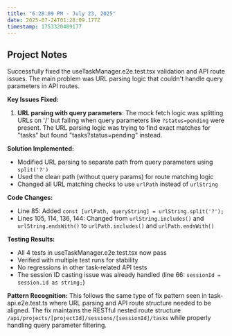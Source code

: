 ```yaml
---
title: "6:28:09 PM - July 23, 2025"
date: 2025-07-24T01:28:09.177Z
timestamp: 1753320489177
---
```


## Project Notes

Successfully fixed the useTaskManager.e2e.test.tsx validation and API route issues. The main problem was URL parsing logic that couldn't handle query parameters in API routes.

**Key Issues Fixed:**
1. **URL parsing with query parameters**: The mock fetch logic was splitting URLs on '/' but failing when query parameters like `?status=pending` were present. The URL parsing logic was trying to find exact matches for "tasks" but found "tasks?status=pending" instead.

**Solution Implemented:**
- Modified URL parsing to separate path from query parameters using `split('?')`
- Used the clean path (without query params) for route matching logic
- Changed all URL matching checks to use `urlPath` instead of `urlString`

**Code Changes:**
- Line 85: Added `const [urlPath, queryString] = urlString.split('?');`
- Lines 105, 114, 136, 144: Changed from `urlString.includes()` and `urlString.endsWith()` to `urlPath.includes()` and `urlPath.endsWith()`

**Testing Results:**
- All 4 tests in useTaskManager.e2e.test.tsx now pass
- Verified with multiple test runs for stability
- No regressions in other task-related API tests
- The session ID casting issue was already handled (line 66: `sessionId = session.id as string;`)

**Pattern Recognition:**
This follows the same type of fix pattern seen in task-api.e2e.test.ts where URL parsing and API route structure needed to be aligned. The fix maintains the RESTful nested route structure `/api/projects/[projectId]/sessions/[sessionId]/tasks` while properly handling query parameter filtering.
